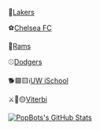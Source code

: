🏀<a href="https://www.nba.com/lakers/" target="_blank">Lakers</a>

⚽<a href="https://www.chelseafc.com/en" target="_blank">Chelsea FC</a>

🏈<a href="https://www.therams.com/" target="_blank">Rams</a>

⚾<a href="https://www.mlb.com/dodgers" target="_blank">Dodgers</a>


🐕🟪🟨ℹ<a href="https://ischool.uw.edu/" target="_blank">UW iSchool</a>

⚔🔴🟡<a href="https://www.cs.usc.edu/" target="_blank">Viterbi</a>


[![PopBots's GitHub Stats](https://github-readme-stats.vercel.app/api?username=popbot&count_private=true&show_icons=true&theme=panda&hide_rank=false)](https://github.com/anuraghazra/github-readme-stats)
